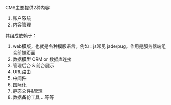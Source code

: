 CMS主要提供2种内容  
1. 账户系统
2. 内容管理

其组成依赖于：  
1. web模版，也就是各种模版语言。例如：js常见 jade/pug。作用是服务器端组合前端页面
2. 数据模型 ORM or 数据库连接
3. 管理后台 & 前台展示
4. URL路由
5. 中间件
6. 国际化
7. 静态文件&管理
8. 数据备份工具
...等等

